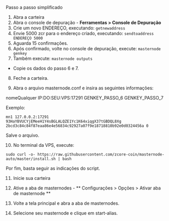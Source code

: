 Passo a passo simplificado 

1. Abra a carteira
2. Abra o console de depuração - **Ferramentas > Console de Depuração**
3. Crie um novo ENDEREÇO, executando: `getnewaddress`
4. Envie 5000 zcr para o endereço criado, executando: `sendtoaddress ENDEREÇO 5000`
5. Aguarda 15 confirmações.
6. Após confirmado, volte no console de depuração, execute: `masternode genkey`
7. Também execute: `masternode outputs`

- Copie os dados do passo 6 e 7.

8. Feche a carteira.

9. Abra o arquivo masternode.conf e insira as seguintes informações:

nomeQualquer IP:DO:SEU:VPS:17291 GENKEY_PASSO_6 GENKEY_PASSO_7

Exemplo: 
```
mn1 127.0.0.2:17291 93HaYBVUCYjEMeeH1Y4sBGLALQZE1Yc1K64xiqgX37tGBDQL8Xg 2bcd3c84c84f87eaa86e4e56834c92927a07f9e18718810b92e0d0324456a 0
```

Salve o arquivo.

10. No terminal da VPS, execute:
```
sudo curl -o- https://raw.githubusercontent.com/zcore-coin/masternode-auto/master/install.sh | bash
```

Por fim, basta seguir as indicações do script.

11. Inicie sua carteira

12. Ative a aba de masternodes - ** Configurações > Opções > Ativar aba de masternode **

13. Volte a tela principal e abra a aba de masternodes.

14. Selecione seu masternode e clique em start-alias.